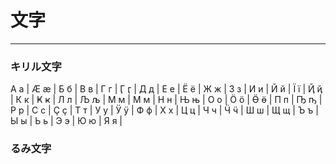 # 文字
___
### キリル文字
А а | Ӕ ӕ | Б б | В в | Г г | Ӷ ӷ | Д д | Е е | Ё ё | Ж ж | З з | И и | Й й | Ї ї |
Ҋ ҋ | К к | Ҝ ҝ | Л л | Љ љ | М м | М м | Н н | Њ њ | О о | Ӧ ӧ | Ӫ ӫ | П п | Ҧ ҧ |
Р р | С с | Ҫ ҫ | Т т | У у | Ӱ ӱ | Ф ф | Х х | Ц ц | Ч ч | Ӵ ӵ | Ш ш | Щ щ | Ъ ъ |
Ы ы | Ь ь | Э э | Ю ю | Я я |

### るみ文字
